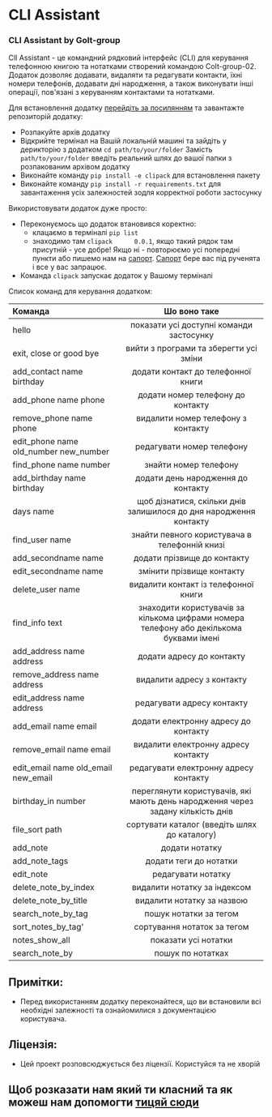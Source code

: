 # CLI Assistant
### CLI Assistant by GoIt-group
СlI Assistant - це командний рядковий інтерфейс (CLI) для керування телефонною книгою та нотатками створений командою CoIt-group-02. Додаток дозволяє додавати, видаляти та редагувати контакти, їхні номери телефонів, додавати дні народження, а також виконувати інші операції, пов'язані з керуванням контактами та нотатками.

Для встановлення додатку [перейдіть за посилянням](https://github.com/ShataUA/GoIt-Core-002.git) та завантажте репозиторій додатку:
* Розпакуйте архів додатку
* Відкрийте термінал на Вашій локальній машині та зайдіть у дерикторію з додатком `
cd path/to/your/folder
`
Замість `path/to/your/folder` введіть реальний шлях до вашої папки з розпакованим архівом додатку
* Виконайте команду `pip install -e clipack` для встановлення пакету
* Виконайте команду `pip install -r requairements.txt` для завантаження усіх залежностей зодля корректної роботи застосунку

Використовувати додаток дуже просто:
* Переконуємось що додаток втановився коректно:
  * клацаємо в терміналі `pip list`
  * знаходимо там `clipack      0.0.1`, якщо такий рядок там присутній - усе добре! Якщо ні - повторюємо усі попередні пункти або пишемо нам на [сапорт](qwerty@qwerty.com). [Сапорт](qwerty@qwerty.com) бере вас під рученята і все у вас запрацює.
* Команда `clipack` запускає додаток у Вашому терміналі 

Список команд для керування додатком:

Команда | Шо воно таке
:----| :-------------------------------:|
hello | показати усі доступні команди застосунку
exit, close or good bye| вийти з програми та зберегти усі зміни
add_contact name birthday | додати контакт до телефонної книги
add_phone name phone | додати номер телефону до контакту
remove_phone name phone | видалити номер телефону з контакту
edit_phone name old_number new_number | редагувати номер телефону
find_phone name number | знайти номер телефону
add_birthday name birthday | додати день народження до контакту
days name | щоб дізнатися, скільки днів залишилося до дня народження контакту
find_user name | знайти певного користувача в телефонній книзі
add_secondname name | додати прізвище до контакту
edit_secondname name | змінити прізвище контакту
delete_user name | видалити контакт із телефонної книги
find_info text | знаходити користувачів за кількома цифрами номера телефону або декількома буквами імені
add_address name address | додати адресу до контакту
remove_address name address | видалити адресу з контакту
edit_address name address | редагувати адресу контакту
add_email name email | додати електронну адресу до контакту
remove_email name email | видалити електронну адресу контакту
edit_email name old_email new_email | редагувати електронну адресу контакту
birthday_in number | переглянути користувачів, які мають день народження через задану кількість днів
file_sort path | сортувати каталог (введіть шлях до каталогу)
add_note | додати нотатку
add_note_tags | додати теги до нотатки
edit_note | редагувати нотатку
delete_note_by_index | видалити нотатку за індексом
delete_note_by_title | видалити нотатку за назвою
search_note_by_tag | пошук нотатки за тегом
sort_notes_by_tag' | сортування нотаток за тегом
notes_show_all | показати усі нотатки
search_note_by | пошук по нотатках 


## Примітки:
* Перед використанням додатку переконайтеся, що ви встановили всі необхідні залежності та ознайомилися з документацією користувача.

## Ліцензія:
* Цей проект розповсюджується без ліцензії. Користуйся та не хворій


## Щоб розказати нам який ти класний та як можеш нам допомогти [тицяй сюди](qwerty@qwerty.com)




